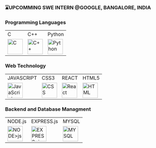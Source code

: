 ### ⌛️UPCOMMING SWE INTERN @GOOGLE, BANGALORE, INDIA

### Programming Languages
<table>
  <tr>
    <td>C</td>
    <td>C++</td>
    <td>Python</td>
  </tr>
  <tr>
    <td><img src="https://upload.wikimedia.org/wikipedia/commons/1/19/C_Logo.png" width="50" height="50" alt="C"></td>
    <td><img src="https://upload.wikimedia.org/wikipedia/commons/1/18/ISO_C%2B%2B_Logo.svg" width="50" height="50" alt="C++"></td>
    <td><img src="https://upload.wikimedia.org/wikipedia/commons/c/c3/Python-logo-notext.svg" width="50" height="50" alt="Python"></td>
  </tr>
</table>



### Web Technology
<table>
  <tr>
    <td>JAVASCRIPT</td>
    <td>CSS3</td>
    <td>REACT</td>
    <td>HTML5</td>
  </tr>
  <tr>
    <td><img src="https://upload.wikimedia.org/wikipedia/commons/6/6a/JavaScript-logo.png" width="50" height="50" alt="JavaScript"></td>
    <td><img src="https://upload.wikimedia.org/wikipedia/commons/d/d5/CSS3_logo_and_wordmark.svg" width="50" height="50" alt="CSS"></td>
    <td><img src="https://upload.wikimedia.org/wikipedia/commons/a/a7/React-icon.svg" width="50" height="50" alt="React"></td>
    <td><img src="https://upload.wikimedia.org/wikipedia/commons/6/61/HTML5_logo_and_wordmark.svg" width="50" height="50" alt="HTML"></td>
  </tr>
</table>


### Backend and Database Managment
<table>
  <tr>
    <td>NODE.js</td>
    <td>EXPRESS.js</td>
    <td>MYSQL</td>
  </tr>
  <tr>
    <td><img src="https://upload.wikimedia.org/wikipedia/commons/d/d9/Node.js_logo.svg" width="50" height="50" alt="NODE>js"></td>
    <td><img src="https://upload.wikimedia.org/wikipedia/commons/6/64/Expressjs.png" width="50" height="50" alt="EXPRESS>js"></td>
    <td><img src="https://upload.wikimedia.org/wikipedia/en/d/dd/MySQL_logo.svg" width="50" height="50" alt="MYSQL"></td>
    
  </tr>
</table>

<!---
DebarghaNath/DebarghaNath is a ✨ special ✨ repository because its `README.md` (this file) appears on your GitHub profile.
You can click the Preview link to take a look at your changes.
--->
